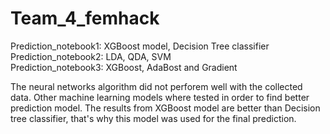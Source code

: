 # Team_4_femhack
Prediction_notebook1: XGBoost model, Decision Tree classifier<br>
Prediction_notebook2: LDA, QDA, SVM <br>
Prediction_notebook3: XGBoost, AdaBost and Gradient

The neural networks algorithm did not perforem well with the collected data. Other machine learning models where tested in order to find better prediction model. The results from XGBoost model are better than Decision tree classifier, that's why this model was used for the final prediction.
